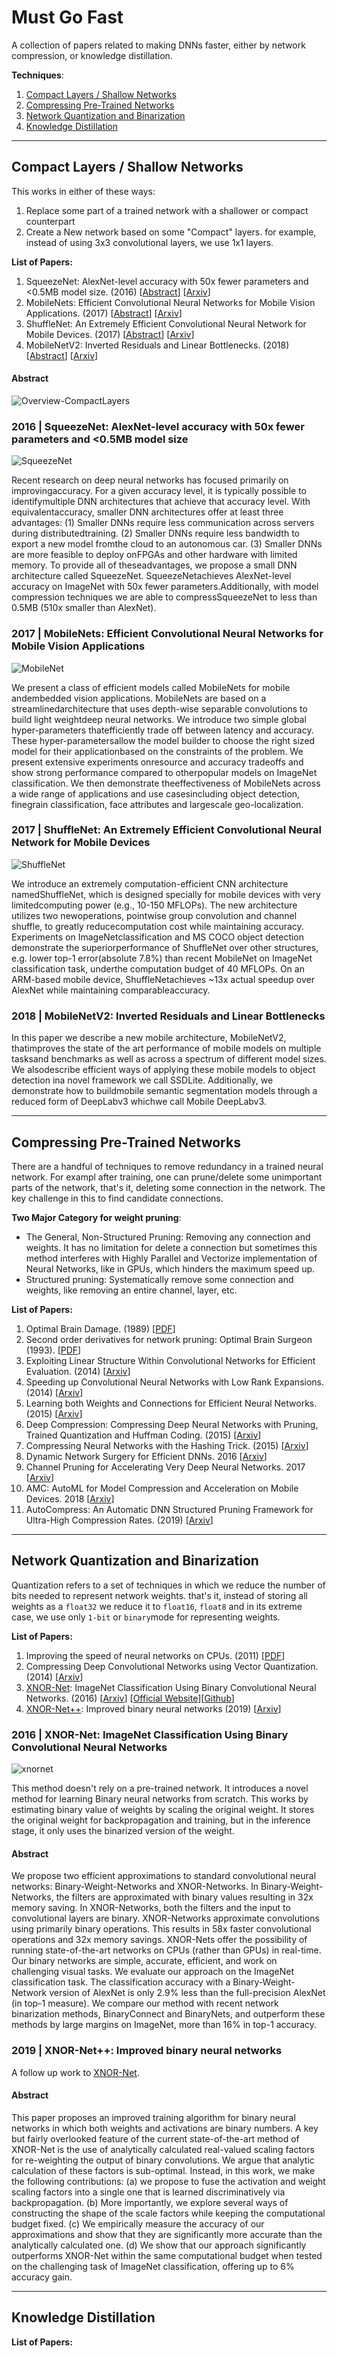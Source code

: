 # Must Go Fast

A collection of papers related to making DNNs faster, either by network compression, or knowledge distillation.

**Techniques**:

1. [Compact Layers / Shallow Networks](#compactshallow)
1. [Compressing Pre-Trained Networks](#compress)
1. [Network Quantization and Binarization](#qb)
1. [Knowledge Distillation](#distillation)

---

## Compact Layers / Shallow Networks <a id="compactshallow"></a>

This works in either of these ways:

1. Replace some part of a trained network with a shallower or compact counterpart
1. Create a New network based on some "Compact" layers. for example, instead of using 3x3 convolutional layers, we use 1x1 layers.

**List of Papers:**

1. SqueezeNet: AlexNet-level accuracy with 50x fewer parameters and <0.5MB model size. (2016) [[Abstract](#shallownetwokid0)] [[Arxiv](https://arxiv.org/abs/1602.07360)]
1. MobileNets: Efficient Convolutional Neural Networks for Mobile Vision Applications. (2017) [[Abstract](#shallownetwokid1)] [[Arxiv](https://arxiv.org/abs/1704.04861)]
1. ShuffleNet: An Extremely Efficient Convolutional Neural Network for Mobile Devices. (2017) [[Abstract](#shallownetwokid2)] [[Arxiv](https://arxiv.org/abs/1707.01083)]
1. MobileNetV2: Inverted Residuals and Linear Bottlenecks. (2018) [[Abstract](#shallownetwokid3)] [[Arxiv](https://arxiv.org/abs/1801.04381)]

#### Abstract

![Overview-CompactLayers](imgs/overview/overview-nasnetmobilenetshufflenetmobilenet2.png)

### 2016 | SqueezeNet: AlexNet-level accuracy with 50x fewer parameters and <0.5MB model size <a id="shallownetwokid0"></a>

![SqueezeNet](imgs/squeezenet/squeezenet-firemodule.png)

Recent research on deep neural networks has focused primarily on improvingaccuracy. For a given accuracy level, it is typically possible to identifymultiple DNN architectures that achieve that accuracy level. With equivalentaccuracy, smaller DNN architectures offer at least three advantages: (1) Smaller DNNs require less communication across servers during distributedtraining. (2) Smaller DNNs require less bandwidth to export a new model fromthe cloud to an autonomous car. (3) Smaller DNNs are more feasible to deploy onFPGAs and other hardware with limited memory. To provide all of theseadvantages, we propose a small DNN architecture called SqueezeNet. SqueezeNetachieves AlexNet-level accuracy on ImageNet with 50x fewer parameters.Additionally, with model compression techniques we are able to compressSqueezeNet to less than 0.5MB (510x smaller than AlexNet).

### 2017 | MobileNets: Efficient Convolutional Neural Networks for Mobile Vision Applications <a id="shallownetwokid1"></a>

![MobileNet](imgs/mobilenet/mobilenetv1-cnn.png)

We present a class of efficient models called MobileNets for mobile andembedded vision applications. MobileNets are based on a streamlinedarchitecture that uses depth-wise separable convolutions to build light weightdeep neural networks. We introduce two simple global hyper-parameters thatefficiently trade off between latency and accuracy. These hyper-parametersallow the model builder to choose the right sized model for their applicationbased on the constraints of the problem. We present extensive experiments onresource and accuracy tradeoffs and show strong performance compared to otherpopular models on ImageNet classification. We then demonstrate theeffectiveness of MobileNets across a wide range of applications and use casesincluding object detection, finegrain classification, face attributes and largescale geo-localization.

### 2017 | ShuffleNet: An Extremely Efficient Convolutional Neural Network for Mobile Devices <a id="shallownetwokid2"></a>

![ShuffleNet](imgs/shufflenet/shufflenet-overview.png)

We introduce an extremely computation-efficient CNN architecture namedShuffleNet, which is designed specially for mobile devices with very limitedcomputing power (e.g., 10-150 MFLOPs). The new architecture utilizes two newoperations, pointwise group convolution and channel shuffle, to greatly reducecomputation cost while maintaining accuracy. Experiments on ImageNetclassification and MS COCO object detection demonstrate the superiorperformance of ShuffleNet over other structures, e.g. lower top-1 error(absolute 7.8%) than recent MobileNet on ImageNet classification task, underthe computation budget of 40 MFLOPs. On an ARM-based mobile device, ShuffleNetachieves ~13x actual speedup over AlexNet while maintaining comparableaccuracy.

### 2018 | MobileNetV2: Inverted Residuals and Linear Bottlenecks <a id="shallownetwokid3"></a>

In this paper we describe a new mobile architecture, MobileNetV2, thatimproves the state of the art performance of mobile models on multiple tasksand benchmarks as well as across a spectrum of different model sizes. We alsodescribe efficient ways of applying these mobile models to object detection ina novel framework we call SSDLite. Additionally, we demonstrate how to buildmobile semantic segmentation models through a reduced form of DeepLabv3 whichwe call Mobile DeepLabv3.

---

## Compressing Pre-Trained Networks <a id="compress"></a>

There are a handful of techniques to remove redundancy in a trained neural network. For exampl after training, one can prune/delete some unimportant parts of the network, that's it, deleting some connection in the network. The key challenge in this to find candidate connections.

**Two Major Category for weight pruning**:

* The General, Non-Structured Pruning: Removing any connection and weights. It has no limitation for delete a connection but sometimes this method interferes with Highly Parallel and Vectorize implementation of Neural Networks, like in GPUs, which hinders the maximum speed up.
* Structured pruning: Systematically remove some connection and weights, like removing an entire channel, layer, etc.

**List of Papers:**

1. Optimal Brain Damage. (1989) [[PDF](http://papers.nips.cc/paper/250-optimal-brain-damage.pdf)]
1. Second order derivatives for network pruning: Optimal Brain Surgeon (1993). [[PDF](http://papers.nips.cc/paper/647-second-order-derivatives-for-network-pruning-optimal-brain-surgeon.pdf)]
1. Exploiting Linear Structure Within Convolutional Networks for Efficient Evaluation. (2014) [[Arxiv](https://arxiv.org/abs/1404.0736)]
1. Speeding up Convolutional Neural Networks with Low Rank Expansions. (2014) [[Arxiv](https://arxiv.org/abs/1405.3866)]
1. Learning both Weights and Connections for Efficient Neural Networks. (2015) [[Arxiv](https://arxiv.org/abs/1506.02626)]
1. Deep Compression: Compressing Deep Neural Networks with Pruning, Trained Quantization and Huffman Coding. (2015) [[Arxiv](https://arxiv.org/abs/1510.00149)]
1. Compressing Neural Networks with the Hashing Trick. (2015) [[Arxiv](https://arxiv.org/abs/1504.04788)]
1. Dynamic Network Surgery for Efficient DNNs. 2016 [[Arxiv](https://arxiv.org/abs/1608.04493)]
1. Channel Pruning for Accelerating Very Deep Neural Networks. 2017 [[Arxiv](https://arxiv.org/abs/1707.06168)]
1. AMC: AutoML for Model Compression and Acceleration on Mobile Devices. 2018 [[Arxiv](https://arxiv.org/abs/1802.03494)]
1. AutoCompress: An Automatic DNN Structured Pruning Framework for Ultra-High Compression Rates. (2019) [[Arxiv](https://arxiv.org/abs/1907.03141)]

---

## Network Quantization and Binarization <a id="qb"></a>

Quantization refers to a set of techniques in which we reduce the number of bits needed to represent network weights. that's it, instead of storing all weights as a ``float32`` we reduce it to ``float16``, ``float8`` and in its extreme case, we use only ``1-bit`` or ``binary``mode for representing weights.

**List of Papers:**

1. Improving the speed of neural networks on CPUs. (2011) [[PDF](https://static.googleusercontent.com/media/research.google.com/en//pubs/archive/37631.pdf)]
1. Compressing Deep Convolutional Networks using Vector Quantization. (2014) [[Arxiv](https://arxiv.org/abs/1412.6115)]
1. [XNOR-Net](#xnornet): ImageNet Classification Using Binary Convolutional Neural Networks. (2016) [[Arxiv](https://arxiv.org/abs/1603.05279)] [[Official Website](http://allenai.org/plato/xnornet)][[Github](https://github.com/allenai/XNOR-Net)]
1. [XNOR-Net++](#xnornetplusplus): Improved binary neural networks (2019) [[Arxiv](https://arxiv.org/abs/1909.13863)]

### 2016 | XNOR-Net: ImageNet Classification Using Binary Convolutional Neural Networks <a id="xnornet"></a>

![xnornet](imgs/xnor/xnor-overview.png)

This method doesn't rely on a pre-trained network. It introduces a novel method for learning Binary neural networks from scratch. This works by estimating binary value of weights by scaling the original weight. It stores the original weight for backpropagation and training, but in the inference stage, it only uses the binarized version of the weight.

#### Abstract

We propose two efficient approximations to standard convolutional neural networks: Binary-Weight-Networks and XNOR-Networks. In Binary-Weight-Networks, the filters are approximated with binary values resulting in 32x memory saving. In XNOR-Networks, both the filters and the input to convolutional layers are binary. XNOR-Networks approximate convolutions using primarily binary operations. This results in 58x faster convolutional operations and 32x memory savings. XNOR-Nets offer the possibility of running state-of-the-art networks on CPUs (rather than GPUs) in real-time. Our binary networks are simple, accurate, efficient, and work on challenging visual tasks. We evaluate our approach on the ImageNet classification task. The classification accuracy with a Binary-Weight-Network version of AlexNet is only 2.9% less than the full-precision AlexNet (in top-1 measure). We compare our method with recent network binarization methods, BinaryConnect and BinaryNets, and outperform these methods by large margins on ImageNet, more than 16% in top-1 accuracy.

### 2019 | XNOR-Net++: Improved binary neural networks <a id="xnornetplusplus"></a>

A follow up work to [XNOR-Net](#xnornet).

#### Abstract

This paper proposes an improved training algorithm for binary neural networks in which both weights and activations are binary numbers. A key but fairly overlooked feature of the current state-of-the-art method of XNOR-Net is the use of analytically calculated real-valued scaling factors for re-weighting the output of binary convolutions. We argue that analytic calculation of these factors is sub-optimal. Instead, in this work, we make the following contributions: (a) we propose to fuse the activation and weight scaling factors into a single one that is learned discriminatively via backpropagation. (b) More importantly, we explore several ways of constructing the shape of the scale factors while keeping the computational budget fixed. (c) We empirically measure the accuracy of our approximations and show that they are significantly more accurate than the analytically calculated one. (d) We show that our approach significantly outperforms XNOR-Net within the same computational budget when tested on the challenging task of ImageNet classification, offering up to 6\% accuracy gain.

---

## Knowledge Distillation <a id="distillation"></a>



**List of Papers:**
